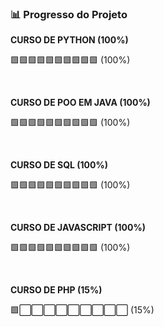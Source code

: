 ### 📊 Progresso do Projeto

**CURSO DE PYTHON (100%)**

🟩🟩🟩🟩🟩🟩🟩🟩🟩🟩 (100%)

<br>

**CURSO DE POO EM JAVA (100%)**

🟩🟩🟩🟩🟩🟩🟩🟩🟩🟩 (100%)

<br>

**CURSO DE SQL (100%)**

🟩🟩🟩🟩🟩🟩🟩🟩🟩🟩 (100%)

<br>

**CURSO DE JAVASCRIPT (100%)**

🟩🟩🟩🟩🟩🟩🟩🟩🟩🟩 (100%)

<br>

**CURSO DE PHP (15%)**

🟩⬜⬜⬜⬜⬜⬜⬜⬜⬜ (15%)